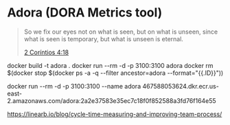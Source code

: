 # Adora (DORA Metrics tool)

> So we fix our eyes not on what is seen, but on what is unseen, since what is seen is temporary, but what is unseen is eternal.
> 
> [2 Coríntios 4:18](https://www.bibliaonline.com.br/niv/2co/4/18)


docker build -t adora .
docker run --rm -d -p 3100:3100 adora
docker rm $(docker stop $(docker ps -a -q --filter ancestor=adora --format="{{.ID}}"))

docker run --rm -d -p 3100:3100 --name adora 467588053624.dkr.ecr.us-east-2.amazonaws.com/adora:2a2e37583e35ec7c18f0f852588a3fd76f164e55  

https://linearb.io/blog/cycle-time-measuring-and-improving-team-process/